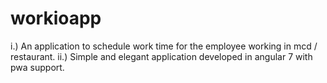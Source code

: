 # workioapp
i.) An application to schedule work time for the employee working in mcd / restaurant.
ii.) Simple and elegant application developed in angular 7 with pwa support.
